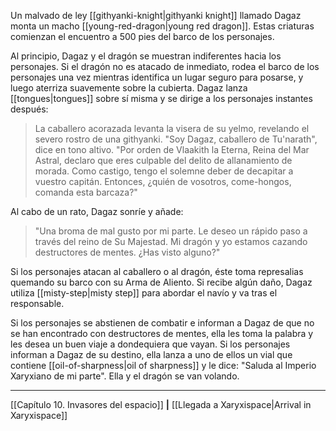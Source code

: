Un malvado de ley [[githyanki-knight|githyanki knight]] llamado Dagaz monta un macho [[young-red-dragon|young red dragon]]. Estas criaturas comienzan el encuentro a 500 pies del barco de los personajes.

Al principio, Dagaz y el dragón se muestran indiferentes hacia los personajes. Si el dragón no es atacado de inmediato, rodea el barco de los personajes una vez mientras identifica un lugar seguro para posarse, y luego aterriza suavemente sobre la cubierta. Dagaz lanza [[tongues|tongues]] sobre sí misma y se dirige a los personajes instantes después:

> La caballero acorazada levanta la visera de su yelmo, revelando el severo rostro de una githyanki. "Soy Dagaz, caballero de Tu'narath", dice en tono altivo. "Por orden de Vlaakith la Eterna, Reina del Mar Astral, declaro que eres culpable del delito de allanamiento de morada. Como castigo, tengo el solemne deber de decapitar a vuestro capitán. Entonces, ¿quién de vosotros, come-hongos, comanda esta barcaza?"

Al cabo de un rato, Dagaz sonríe y añade:  

> "Una broma de mal gusto por mi parte. Le deseo un rápido paso a través del reino de Su Majestad. Mi dragón y yo estamos cazando destructores de mentes. ¿Has visto alguno?"

Si los personajes atacan al caballero o al dragón, éste toma represalias quemando su barco con su Arma de Aliento. Si recibe algún daño, Dagaz utiliza [[misty-step|misty step]] para abordar el navío y va tras el responsable.

Si los personajes se abstienen de combatir e informan a Dagaz de que no se han encontrado con destructores de mentes, ella les toma la palabra y les desea un buen viaje a dondequiera que vayan. Si los personajes informan a Dagaz de su destino, ella lanza a uno de ellos un vial que contiene [[oil-of-sharpness|oil of sharpness]] y le dice: "Saluda al Imperio Xaryxiano de mi parte". Ella y el dragón se van volando.

* * *

[[Capítulo 10. Invasores del espacio]] **|** [[Llegada a Xaryxispace|Arrival in Xaryxispace]] 


